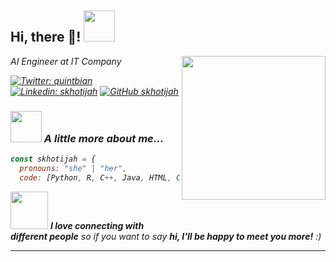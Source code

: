 <section id="main-content">
          
          
          
<h2> Hi, there 👋! <img src="https://media.giphy.com/media/mGcNjsfWAjY5AEZNw6/giphy.gif" width="50"></h2>
<img align='right' src="https://media.giphy.com/media/ieyl9zmCjO4b4t6qoY/giphy.gif" width="230">

<p><em>AI Engineer at <a >IT Company</a>
          <br>
          
          
[![Twitter: quintbian](https://img.shields.io/twitter/follow/quintbian?style=social)](https://twitter.com/quintbian)
[![Linkedin: skhotijah](https://img.shields.io/badge/-skhotijah-blue?style=flat-square&logo=Linkedin&logoColor=white&link=https://www.linkedin.com/in/thaianebraga/)](https://www.linkedin.com/in/skhotijah/)
[![GitHub skhotijah](https://img.shields.io/github/followers/skhotijah?label=follow&style=social)](https://github.com/skhotijah)          
 
### <img src="https://media.giphy.com/media/VgCDAzcKvsR6OM0uWg/giphy.gif" width="50"> A little more about me...  

```javascript
const skhotijah = {
  pronouns: "she" | "her",
  code: [Python, R, C++, Java, HTML, CSS, Javasricpt]}
```

<img src="https://media.giphy.com/media/LnQjpWaON8nhr21vNW/giphy.gif" width="60"> <em><b>I love connecting with different people</b> so if you want to say <b>hi, I'll be happy to meet you more!</b> :)</em>
          
          
          
---

          


<p><br>
<br>
<br></p>

<!--
**skhotijah/skhotijah** is a ✨ _special_ ✨ repository because its `README.md` (this file) appears on your GitHub profile.
[![Siti's GitHub stats](https://github-readme-stats.vercel.app/api?username=skhotijah)](https://github.com/skhotijah/github-readme-stats)
#### ✉️ Find me on:


<p align="center">
 <a href="https://www.linkedin.com/in/skhotijah/" target="_blank" rel="noopener noreferrer"> <img src="https://cdn.jsdelivr.net/npm/simple-icons@v3/icons/linkedin.svg" alt="Python" height="30" style="vertical-align:top; margin:4px"></a>
 <a href="mailto:skhotijah0902@gmail.com"> <img src="https://cdn.jsdelivr.net/npm/simple-icons@v3/icons/gmail.svg" alt="Python" height="30" style="vertical-align:top; margin:4px"></a>
</p>

<br />
          


[![Top Langs](https://github-readme-stats.vercel.app/api/top-langs/?username=skhotijah&layout=compact)](https://github.com/skhotijah/github-readme-stats)
Here are some ideas to get you started:

- 🔭 I’m currently working on ...
- 🌱 I’m currently learning ...
- 👯 I’m looking to collaborate on ...
- 🤔 I’m looking for help with ...
- 💬 Ask me about ...
- 📫 How to reach me: ...
- 😄 Pronouns: ...
- ⚡ Fun fact: ...
-->
